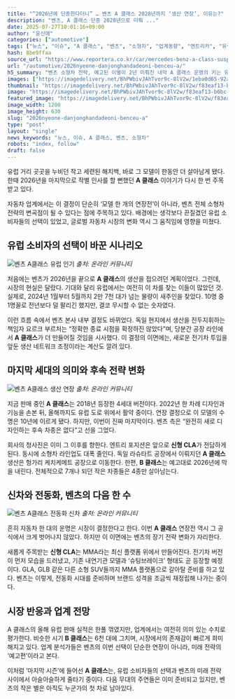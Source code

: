 ```yaml
---
title: "“2026년에 단종한다더니” … 벤츠 A 클래스 2028년까지 ‘생산 연장’, 이유는?"
description: "벤츠, A 클래스 단종 2028년으로 미뤄 ..."
date: 2025-07-27T10:01:16+09:00
author: "윤신애"
categories: ["automotive"]
tags: ["뉴스", "이슈", "A 클래스", "벤츠", "소형차", "업계동향", "엔트리카", "유럽수요재발견", "세대교체예고"]
hash: 8be9ffaa
source_url: "https://www.reportera.co.kr/car/mercedes-benz-a-class-suspension-postponed/"
url: "/automotive/2026nyeone-danjonghandadeoni-benceu-a/"
h5_summary: "벤츠 소형차 전략, 예고된 이별이 2년 미뤄진 내막 A 클래스 운명의 키는 유럽 소비자가 쥐었다"
images: ["https://imagedelivery.net/BhPWbivJAhTvor9c-8lV2w/1eba0d65-92a3-4bee-dc91-ccc770672a00/public", "https://imagedelivery.net/BhPWbivJAhTvor9c-8lV2w/7187c2f0-6c91-40b3-0f16-60bccfce0e00/public", "https://imagedelivery.net/BhPWbivJAhTvor9c-8lV2w/ca75d5d9-0a04-407f-a141-be02797c0f00/public", "https://imagedelivery.net/BhPWbivJAhTvor9c-8lV2w/f83eaf13-b6bc-476b-495d-1da61141a700/public"]
thumbnail: "https://imagedelivery.net/BhPWbivJAhTvor9c-8lV2w/f83eaf13-b6bc-476b-495d-1da61141a700/public"
image: "https://imagedelivery.net/BhPWbivJAhTvor9c-8lV2w/f83eaf13-b6bc-476b-495d-1da61141a700/public"
featured_image: "https://imagedelivery.net/BhPWbivJAhTvor9c-8lV2w/f83eaf13-b6bc-476b-495d-1da61141a700/public"
image_width: 1200
image_height: 630
slug: "2026nyeone-danjonghandadeoni-benceu-a"
type: "post"
layout: "single"
news_keywords: "뉴스, 이슈, A 클래스, 벤츠, 소형차"
robots: "index, follow"
draft: false
---
```


유럽 거리 곳곳을 누비던 작고 세련된 해치백, 바로 그 모델이 한동안 더 살아남게 됐다. 한때 2026년을 마지막으로 작별 인사를 할 뻔했던 **A 클래스** 이야기가 다시 한 번 주목받고 있다.

자동차 업계에서는 이 결정이 단순히 ‘모델 한 개의 연장전’이 아니라, 벤츠 전체 소형차 전략의 변곡점이 될 수 있다는 점에 주목하고 있다. 배경에는 생각보다 끈질겼던 유럽 소비자들의 선택이 있었고, 글로벌 자동차 시장의 변화 역시 그 움직임에 영향을 미쳤다.

## 유럽 소비자의 선택이 바꾼 시나리오

![벤츠 A클래스 유럽 인기](https://imagedelivery.net/BhPWbivJAhTvor9c-8lV2w/1eba0d65-92a3-4bee-dc91-ccc770672a00/public)
*출처: 온라인 커뮤니티*


처음에는 벤츠가 2026년을 끝으로 **A 클래스**의 생산을 접으려던 계획이었다. 그런데, 시장의 현실은 달랐다. 기대와 달리 유럽에서는 여전히 이 차를 찾는 이들이 많았던 것. 실제로, 2024년 1월부터 5월까지 2만 7천 대가 넘는 물량이 새주인을 찾았다. 10명 중 1명꼴로 전년보다 덜 팔리긴 했지만, 결코 무시할 수 없는 숫자였다.

이런 흐름 속에서 벤츠 본사 내부 결정도 바뀌었다. 독일 현지에서 생산을 진두지휘하는 책임자 요르크 부르처는 “정확한 종료 시점을 확정하진 않았다”며, 당분간 공장 라인에서 **A 클래스**가 더 만들어질 것임을 시사했다. 이 결정의 이면에는, 새로운 전기차 투입을 앞둔 생산 네트워크 조정이라는 계산도 깔려 있다.

## 마지막 세대의 의미와 후속 전략 변화

![벤츠 A클래스 생산 연장](https://imagedelivery.net/BhPWbivJAhTvor9c-8lV2w/ca75d5d9-0a04-407f-a141-be02797c0f00/public)
*출처: 온라인 커뮤니티*


지금 판매 중인 **A 클래스**는 2018년 등장한 4세대 버전이다. 2022년 한 차례 디자인과 기능을 손본 뒤, 올해까지도 유럽 도로 위에서 활약 중이다. 연장 결정으로 이 모델의 수명은 10년에 이르게 됐다. 하지만, 이번이 진짜 마지막이다. 벤츠 측은 “완전히 새로 디자인하는 후속 차종은 없다”고 선을 그었다.

회사의 청사진은 이미 그 이후를 향한다. 엔트리 포지션은 앞으로 **신형 CLA**가 전담하게 된다. 동시에 소형차 라인업도 대폭 줄인다. 독일 라슈타트 공장에서 이뤄지던 **A 클래스** 생산은 헝가리 케치케메트 공장으로 이동한다. 한편, **B 클래스**는 예고대로 2026년에 막을 내린다. 전체적으로 7개나 되던 작은 차종들은 4종만 살아남는다.

## 신차와 전동화, 벤츠의 다음 한 수

![벤츠 A클래스 전동화 신차](https://imagedelivery.net/BhPWbivJAhTvor9c-8lV2w/7187c2f0-6c91-40b3-0f16-60bccfce0e00/public)
*출처: 온라인 커뮤니티*


흔히 자동차 한 대의 운명은 시장이 결정한다고 한다. 이번 **A 클래스** 연장전 역시 그 공식에서 크게 벗어나지 않았다. 하지만 이 이면에는 벤츠의 장기 전략 변화가 자리한다.

새롭게 주목받는 **신형 CLA**는 MMA라는 최신 플랫폼 위에서 만들어진다. 전기차 버전이 먼저 모습을 드러냈고, 기존 내연기관 모델과 ‘슈팅브레이크’ 형태도 곧 등장할 예정이다. GLA, GLB 같은 다른 소형 SUV들까지 MMA 플랫폼으로 갈아탈 준비를 하고 있다. 벤츠는 이렇게, 전동화 시대를 준비하며 브랜드 성격을 조금씩 재정립해 나가는 중이다.

## 시장 반응과 업계 전망

A 클래스의 올해 유럽 판매 실적은 한풀 꺾였지만, 업계에서는 여전히 의미 있는 수치로 평가한다. 비슷한 시기 **B 클래스**는 6천 대에 그치며, 시장에서의 존재감이 빠르게 희미해지고 있다. 업계 분석가들은 벤츠의 이번 선택이 단순한 연장이 아니라, 미래 전략의 ‘예고편’이라고 본다.

이처럼 ‘마지막 시즌’에 들어선 **A 클래스**는, 유럽 소비자들의 선택과 벤츠의 미래 전략 사이에서 아슬아슬하게 줄타기 중이다. 다음 무대의 주연들은 이미 준비되고 있지만, 벤츠의 작은 별은 아직도 누군가의 첫 차로 남아있다.
